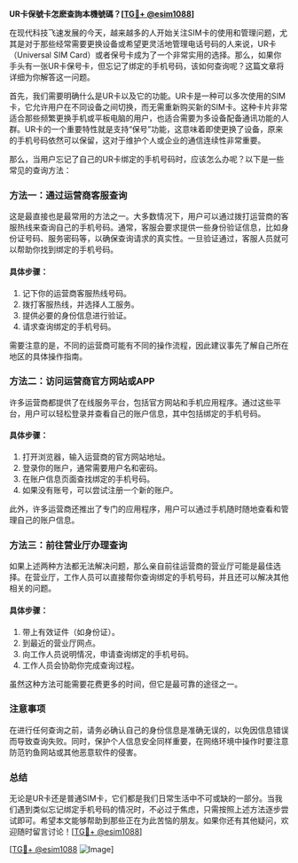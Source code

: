 **UR卡保號卡怎麽查詢本機號碼？[[TG💪+ @esim1088](https://t.me/s/esim1088)]**

在现代科技飞速发展的今天，越来越多的人开始关注SIM卡的使用和管理问题，尤其是对于那些经常需要更换设备或希望更灵活地管理电话号码的人来说，UR卡（Universal SIM Card）或者保号卡成为了一个非常实用的选择。那么，如果你手头有一张UR卡保号卡，但忘记了绑定的手机号码，该如何查询呢？这篇文章将详细为你解答这一问题。

首先，我们需要明确什么是UR卡以及它的功能。UR卡是一种可以多次使用的SIM卡，它允许用户在不同设备之间切换，而无需重新购买新的SIM卡。这种卡片非常适合那些频繁更换手机或平板电脑的用户，也适合需要为多设备配备通讯功能的人群。UR卡的一个重要特性就是支持“保号”功能，这意味着即使更换了设备，原来的手机号码依然可以保留，这对于维护个人或企业的通信连续性非常重要。

那么，当用户忘记了自己的UR卡绑定的手机号码时，应该怎么办呢？以下是一些常见的查询方法：

### 方法一：通过运营商客服查询

这是最直接也是最常用的方法之一。大多数情况下，用户可以通过拨打运营商的客服热线来查询自己的手机号码。通常，客服会要求提供一些身份验证信息，比如身份证号码、服务密码等，以确保查询请求的真实性。一旦验证通过，客服人员就可以帮助你找到绑定的手机号码。

#### 具体步骤：
1. 记下你的运营商客服热线号码。
2. 拨打客服热线，并选择人工服务。
3. 提供必要的身份信息进行验证。
4. 请求查询绑定的手机号码。

需要注意的是，不同的运营商可能有不同的操作流程，因此建议事先了解自己所在地区的具体操作指南。

### 方法二：访问运营商官方网站或APP

许多运营商都提供了在线服务平台，包括官方网站和手机应用程序。通过这些平台，用户可以轻松登录并查看自己的账户信息，其中包括绑定的手机号码。

#### 具体步骤：
1. 打开浏览器，输入运营商的官方网站地址。
2. 登录你的账户，通常需要用户名和密码。
3. 在账户信息页面查找绑定的手机号码。
4. 如果没有账号，可以尝试注册一个新的账户。

此外，许多运营商还推出了专门的应用程序，用户可以通过手机随时随地查看和管理自己的账户信息。

### 方法三：前往营业厅办理查询

如果上述两种方法都无法解决问题，那么亲自前往运营商的营业厅可能是最佳选择。在营业厅，工作人员可以直接帮你查询绑定的手机号码，并且还可以解决其他相关的问题。

#### 具体步骤：
1. 带上有效证件（如身份证）。
2. 到最近的营业厅网点。
3. 向工作人员说明情况，申请查询绑定的手机号码。
4. 工作人员会协助你完成查询过程。

虽然这种方法可能需要花费更多的时间，但它是最可靠的途径之一。

### 注意事项

在进行任何查询之前，请务必确认自己的身份信息是准确无误的，以免因信息错误而导致查询失败。同时，保护个人信息安全同样重要，在网络环境中操作时要注意防范钓鱼网站或其他恶意软件的侵害。

### 总结

无论是UR卡还是普通SIM卡，它们都是我们日常生活中不可或缺的一部分。当我们遇到类似忘记绑定手机号码的情况时，不必过于焦虑，只需按照上述方法逐步尝试即可。希望本文能够帮助到那些正在为此苦恼的朋友。如果你还有其他疑问，欢迎随时留言讨论！[[TG💪+ @esim1088](https://t.me/s/esim1088)]

[[TG💪+ @esim1088](https://t.me/s/esim1088) ![Image](https://i.postimg.cc/4NQfJmqS/Snipaste-2025-05-13-00-14-12.png)]